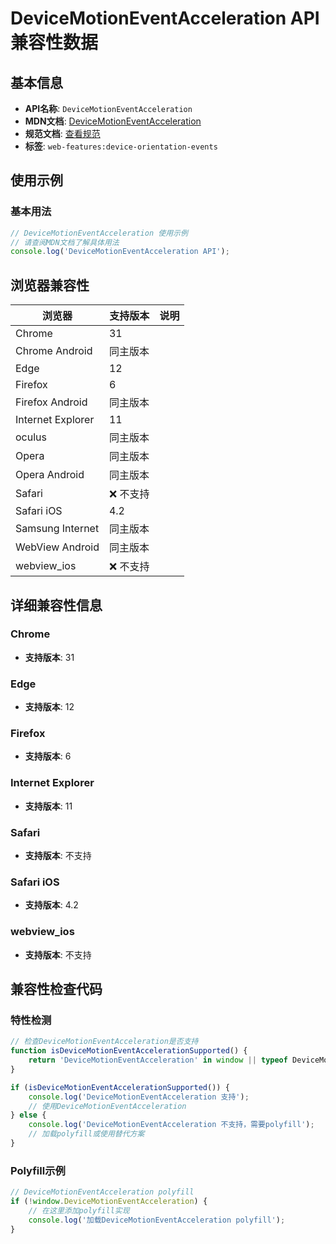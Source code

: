 # DeviceMotionEventAcceleration API 兼容性数据

## 基本信息

- **API名称**: `DeviceMotionEventAcceleration`
- **MDN文档**: [DeviceMotionEventAcceleration](https://developer.mozilla.org/docs/Web/API/DeviceMotionEventAcceleration)
- **规范文档**: [查看规范](https://w3c.github.io/deviceorientation/#devicemotioneventacceleration)
- **标签**: `web-features:device-orientation-events`

## 使用示例

### 基本用法

```javascript
// DeviceMotionEventAcceleration 使用示例
// 请查阅MDN文档了解具体用法
console.log('DeviceMotionEventAcceleration API');
```

## 浏览器兼容性

| 浏览器 | 支持版本 | 说明 |
|--------|----------|------|
| Chrome | 31 |  |
| Chrome Android | 同主版本 |  |
| Edge | 12 |  |
| Firefox | 6 |  |
| Firefox Android | 同主版本 |  |
| Internet Explorer | 11 |  |
| oculus | 同主版本 |  |
| Opera | 同主版本 |  |
| Opera Android | 同主版本 |  |
| Safari | ❌ 不支持 |  |
| Safari iOS | 4.2 |  |
| Samsung Internet | 同主版本 |  |
| WebView Android | 同主版本 |  |
| webview_ios | ❌ 不支持 |  |

## 详细兼容性信息

### Chrome

- **支持版本**: 31

### Edge

- **支持版本**: 12

### Firefox

- **支持版本**: 6

### Internet Explorer

- **支持版本**: 11

### Safari

- **支持版本**: 不支持

### Safari iOS

- **支持版本**: 4.2

### webview_ios

- **支持版本**: 不支持

## 兼容性检查代码

### 特性检测

```javascript
// 检查DeviceMotionEventAcceleration是否支持
function isDeviceMotionEventAccelerationSupported() {
    return 'DeviceMotionEventAcceleration' in window || typeof DeviceMotionEventAcceleration !== 'undefined';
}

if (isDeviceMotionEventAccelerationSupported()) {
    console.log('DeviceMotionEventAcceleration 支持');
    // 使用DeviceMotionEventAcceleration
} else {
    console.log('DeviceMotionEventAcceleration 不支持，需要polyfill');
    // 加载polyfill或使用替代方案
}
```

### Polyfill示例

```javascript
// DeviceMotionEventAcceleration polyfill
if (!window.DeviceMotionEventAcceleration) {
    // 在这里添加polyfill实现
    console.log('加载DeviceMotionEventAcceleration polyfill');
}
```

